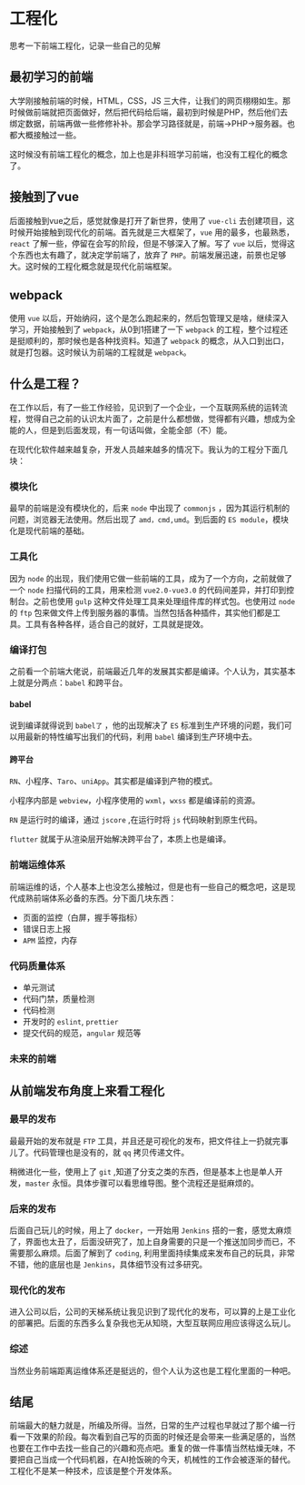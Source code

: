 <script setup>
import FigmaContainer from '/components/FigmaContainer.vue'
</script>
# 工程化

思考一下前端工程化，记录一些自己的见解

## 最初学习的前端

大学刚接触前端的时候，HTML，CSS，JS 三大件，让我们的网页栩栩如生。那时候做前端就把页面做好，然后把代码给后端，最初到时候是PHP，然后他们去绑定数据，前端再做一些修修补补。那会学习路径就是，前端->PHP->服务器。也都大概接触过一些。

这时候没有前端工程化的概念，加上也是非科班学习前端，也没有工程化的概念了。

## 接触到了vue

后面接触到vue之后，感觉就像是打开了新世界，使用了 `vue-cli` 去创建项目，这时候开始接触到现代化的前端。首先就是三大框架了，`vue` 用的最多，也最熟悉，`react` 了解一些，停留在会写的阶段，但是不够深入了解。写了 `vue` 以后，觉得这个东西也太有趣了，就决定学前端了，放弃了 `PHP`。前端发展迅速，前景也足够大。这时候的工程化概念就是现代化前端框架。

## webpack

使用 `vue` 以后，开始纳闷，这个是怎么跑起来的，然后包管理又是啥，继续深入学习，开始接触到了 `webpack`，从0到1搭建了一下 `webpack` 的工程，整个过程还是挺顺利的，那时候也是各种找资料。知道了 `webpack` 的概念，从入口到出口，就是打包器。这时候认为前端的工程就是 `webpack`。

## 什么是工程？

在工作以后，有了一些工作经验，见识到了一个企业，一个互联网系统的运转流程，觉得自己之前的认识太片面了，之前是什么都想做，觉得都有兴趣，想成为全能的人，但是到后面发现，有一句话叫做，全能全部（不）能。

在现代化软件越来越复杂，开发人员越来越多的情况下。我认为的工程分下面几块：

### 模块化

最早的前端是没有模块化的，后来 `node` 中出现了 `commonjs` ，因为其运行机制的问题，浏览器无法使用。然后出现了 `amd，cmd,umd`。到后面的 `ES module`，模块化是现代前端的基础。

### 工具化

因为 `node` 的出现，我们使用它做一些前端的工具，成为了一个方向，之前就做了一个 `node` 扫描代码的工具，用来检测 `vue2.0-vue3.0` 的代码间差异，并打印到控制台。之前也使用 `gulp` 这种文件处理工具来处理组件库的样式包。也使用过 `node` 的 `ftp` 包来做文件上传到服务器的事情。当然包括各种插件，其实他们都是工具。工具有各种各样，适合自己的就好，工具就是提效。

### 编译打包

之前看一个前端大佬说，前端最近几年的发展其实都是编译。个人认为，其实基本上就是分两点：`babel` 和跨平台。

#### babel

说到编译就得说到 `babel了` ，他的出现解决了 `ES` 标准到生产环境的问题，我们可以用最新的特性编写出我们的代码，利用 `babel` 编译到生产环境中去。

#### 跨平台

`RN`、小程序、`Taro`、`uniApp`。其实都是编译到产物的模式。

小程序内部是 `webview`，小程序使用的 `wxml`，`wxss` 都是编译前的资源。

`RN` 是运行时的编译，通过 `jscore` ,在运行时将 `js` 代码映射到原生代码。

`flutter` 就属于从渲染层开始解决跨平台了，本质上也是编译。

### 前端运维体系

前端运维的话，个人基本上也没怎么接触过，但是也有一些自己的概念吧，这是现代成熟前端体系必备的东西。分下面几块东西：

- 页面的监控（白屏，握手等指标）
- 错误日志上报
- `APM` 监控，内存

### 代码质量体系

- 单元测试
- 代码门禁，质量检测
- 代码检测
- 开发时的 `eslint`, `prettier`
- 提交代码的规范，`angular` 规范等

### 未来的前端

## 从前端发布角度上来看工程化

<FigmaContainer url="https://www.figma.com/file/E2utI9rEseFTc7tJ3Bbl9o/blog?type=whiteboard&node-id=2902-2353&t=etTZ3dzajSasZUJz-4"/>

### 最早的发布

最最开始的发布就是 `FTP` 工具，并且还是可视化的发布，把文件往上一扔就完事儿了。代码管理也是没有的，就 `qq` 拷贝传递文件。

稍微进化一些，使用上了 `git` ,知道了分支之类的东西，但是基本上也是单人开发，`master` 永恒。具体步骤可以看思维导图。整个流程还是挺麻烦的。

### 后来的发布

后面自己玩儿的时候，用上了 `docker`，一开始用 `Jenkins` 搭的一套，感觉太麻烦了，界面也太丑了，后面没研究了，加上自身需要的只是一个推送加同步而已，不需要那么麻烦。后面了解到了 `coding`, 利用里面持续集成来发布自己的玩具，非常不错，他的底层也是 `Jenkins`，具体细节没有过多研究。

### 现代化的发布

进入公司以后，公司的天梯系统让我见识到了现代化的发布，可以算的上是工业化的部署把。后面的东西多么复杂我也无从知晓，大型互联网应用应该得这么玩儿。

### 综述

当然业务前端距离运维体系还是挺远的，但个人认为这也是工程化里面的一种吧。

## 结尾

前端最大的魅力就是，所编及所得。当然，日常的生产过程也早就过了那个编一行看一下效果的阶段。每次看到自己写的页面的时候还是会带来一些满足感的，当然也要在工作中去找一些自己的兴趣和亮点吧。重复的做一件事情当然枯燥无味，不要把自己当成一个代码机器，在AI抢饭碗的今天，机械性的工作会被逐渐的替代。工程化不是某一种技术，应该是整个开发体系。

